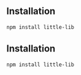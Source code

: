 
## Installation

```bash
npm install little-lib
```

## Installation

```bash
npm install little-lib
```

